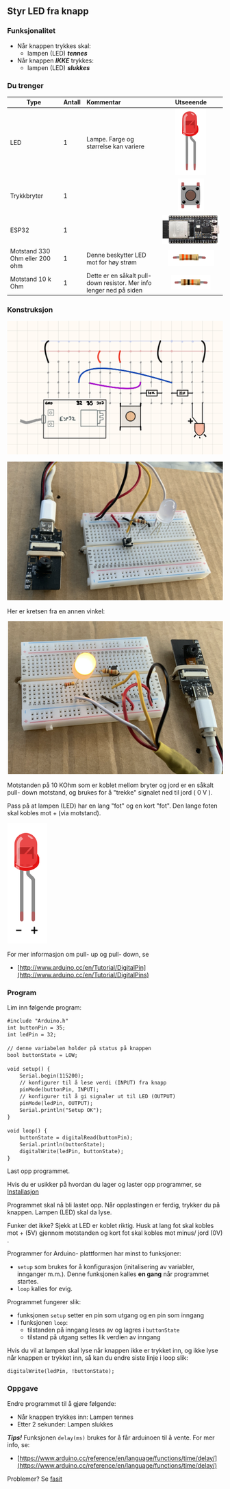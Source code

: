 ## Styr LED fra knapp

### Funksjonalitet

* Når knappen trykkes skal:
	* lampen (LED) ***tennes***
* Når knappen ***IKKE*** trykkes:
	* lampen (LED) ***slukkes***

### Du trenger


| Type          | Antall           | Kommentar  |  Utseeende |
| ------------- | :------------- |:-----| :----: |
| LED           | 1    | Lampe. Farge og størrelse kan variere | ![LED](../img/led.png)
| Trykkbryter	| 1	   |   |  ![Switch](../img/button.png)
| ESP32         | 1 | | ![](../img/esp32-devkit.jpeg)
| Motstand 330 Ohm eller 200 ohm | 1 | Denne beskytter LED mot for høy strøm | ![](../img/330ohm.png) 	
| Motstand 10 k Ohm | 1  | Dette er en såkalt pull- down resistor. Mer info lenger ned på siden | ![](../img/10kohm.png)

### Konstruksjon

![](./ressurser/styr_led_fra_knapp_bb.png)

![](./ressurser/styr_led_fra_knapp_bilde.png)

Her er kretsen fra en annen vinkel:

![](./ressurser/styr_led_fra_knapp_bilde_2.png)


Motstanden på 10 KOhm som er koblet mellom bryter og jord er en såkalt pull- down motstand, og brukes for å "trekke" signalet ned til jord ( 0 V ). 

Pass på at lampen (LED) har en lang "fot" og en kort "fot". Den lange foten skal kobles mot + (via motstand).

![](./LEDPoler.png)

For mer informasjon om pull- up og pull- down, se

* [http://www.arduino.cc/en/Tutorial/DigitalPin](http://www.arduino.cc/en/Tutorial/DigitalPins)

### Program

Lim inn følgende program:

```
#include "Arduino.h"
int buttonPin = 35;
int ledPin = 32;

// denne variabelen holder på status på knappen
bool buttonState = LOW;

void setup() {
    Serial.begin(115200);
    // konfigurer til å lese verdi (INPUT) fra knapp
    pinMode(buttonPin, INPUT);
    // konfigurer til å gi signaler ut til LED (OUTPUT)
    pinMode(ledPin, OUTPUT);
    Serial.println("Setup OK");
}

void loop() {
    buttonState = digitalRead(buttonPin);
    Serial.println(buttonState);
    digitalWrite(ledPin, buttonState);
}
```

Last opp programmet.

Hvis du er usikker på hvordan du lager og laster opp programmer, se [Installasjon](../InstallasjonPlatformio/README.md) 

Programmet skal nå bli lastet opp. Når opplastingen er ferdig, trykker du på knappen. Lampen (LED) skal da lyse.

Funker det ikke? Sjekk at LED er koblet riktig. Husk at lang fot skal kobles mot + (5V) gjennom motstanden og kort fot skal kobles mot minus/ jord (0V) .

Programmer for Arduino- plattformen har minst to funksjoner:

* ```setup``` som brukes for å konfigurasjon (initalisering av variabler, innganger m.m.). Denne funksjonen kalles **en gang** når programmet startes.
* ```loop``` kalles for evig.

Programmet fungerer slik:

 - funksjonen ```setup``` setter en pin som utgang og en pin som inngang
 - I funksjonen ```loop```:
	 - tilstanden på inngang leses av og lagres i ```buttonState```
	 - tilstand på utgang settes lik verdien av inngang

Hvis du vil at lampen skal lyse når knappen ikke er trykket inn, og ikke lyse når knappen er trykket inn, så kan du endre siste linje i loop slik:

```
digitalWrite(ledPin, !buttonState);
```


### Oppgave

Endre programmet til å gjøre følgende:

* Når knappen trykkes inn: Lampen tennes
* Etter 2 sekunder: Lampen slukkes

***Tips!*** Funksjonen ```delay(ms)``` brukes for å får arduinoen til å vente. For mer info, se:

* [https://www.arduino.cc/reference/en/language/functions/time/delay/](https://www.arduino.cc/reference/en/language/functions/time/delay/)


Problemer? Se [fasit](./fasit.md)



